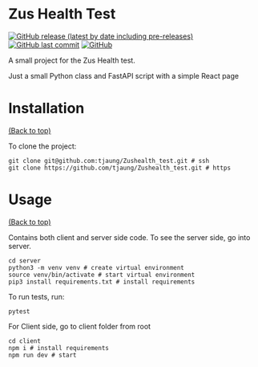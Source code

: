 # Zus Health Test

[![GitHub release (latest by date including pre-releases)](https://img.shields.io/github/v/release/navendu-pottekkat/awesome-readme?include_prereleases)](https://img.shields.io/github/v/release/navendu-pottekkat/awesome-readme?include_prereleases)
[![GitHub last commit](https://img.shields.io/github/last-commit/navendu-pottekkat/awesome-readme)](https://img.shields.io/github/last-commit/navendu-pottekkat/awesome-readme)
[![GitHub](https://img.shields.io/github/license/navendu-pottekkat/awesome-readme)](https://img.shields.io/github/license/navendu-pottekkat/awesome-readme)

A small project for the Zus Health test.

Just a small Python class and FastAPI script with a simple React page

# Installation

[(Back to top)](#table-of-contents)

To clone the project:

```shell
git clone git@github.com:tjaung/Zushealth_test.git # ssh
git clone https://github.com/tjaung/Zushealth_test.git # https
```

# Usage

[(Back to top)](#table-of-contents)

Contains both client and server side code. To see the server side, go into server.

```
cd server
python3 -m venv venv # create virtual environment
source venv/bin/activate # start virtual environment
pip3 install requirements.txt # install requirements
```

To run tests, run:

```
pytest
```

For Client side, go to client folder from root

```
cd client
npm i # install requirements
npm run dev # start
```
